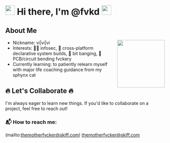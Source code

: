 # <img src="https://github.com/fvkd/fvkd/blob/main/assets/hacker.gif" width="30px"> Hi there, I'm @fvkd <img src="https://github.com/fvkd/fvkd/blob/main/assets/hacker.gif" width="30px">

## About Me
<img src="https://github.com/fvkd/fvkd/blob/main/assets/sphynx-cat.gif" align="right" width="150px">

- Nickname: vi|vi|vi
- Interests: 🕵️‍♂️ infosec, 🔧 cross-platform declarative system builds, 🔌 bit banging, 🔨 PCB/circuit bending fvckery
- Currently learning: to patiently relearn myself with major life coaching guidance from my sphynx cat

## 🔥 Let's Collaborate 🔥
I'm always eager to learn new things. If you'd like to collaborate on a project, feel free to reach out!

### 📬 How to reach me:
(mailto:themotherfvcker@skiff.com) [themotherfvcker@skiff.com](mailto:themotherfvcker@skiff.com)

<!---
fvkd/fvkd is a ✨ special ✨ repository because its `README.md` (this file) appears on your GitHub profile.
You can click the Preview link to take a look at your changes.
--->
